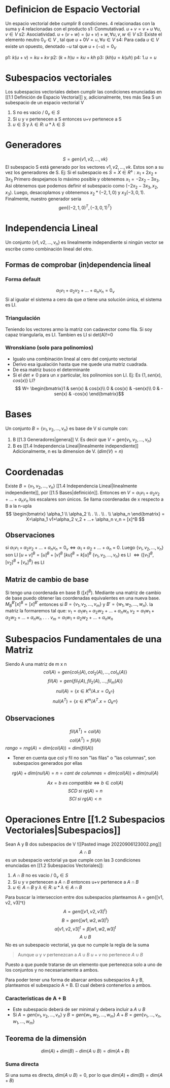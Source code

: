 # Definicion de Espacio Vectorial
Un espacio vectorial debe cumplir 8 condiciones. 4 relacionadas con la suma y 4 relacionadas con el producto
s1: Conmutativad. $u+v = v+u$ $∀u, v ∈ V$
s2: Asociatividad. $u + (v + w) = (u + v) + w, ∀u, v, w ∈ V$
s3: Existe el elemento neutro $0_V ∈ V$ , tal que $u + 0V = u, \forall u ∈ V$ 
s4: Para cada $u ∈ V$ existe un opuesto, denotado $-u$ tal que $u + (−u) = 0_V$

p1: $k(u+v) = ku +kv$
p2: $(k+h)u = ku+kh$
p3: $(kh)u = k(uh)$
p4: $1.u= u$

# Subespacios vectoriales
Los subespacios vectoriales deben cumplir las condiciones enunciadas en [[1.1 Definición de Espacio Vectorial]] y, adicionalmente, tres más
Sea S un subespacio de un espacio vectorial V

1. S no es vacio / $0_v \in S$
2. Si u y v pertenecen a S entonces u+v pertenece a S
3. $u \in S$ y $\lambda \in R$: $u* \lambda \in S$ 
# Generadores
 $$S = gen\{v1,v2,...,vk\}$$
 El subespacio S está generado por los vectores $v1,v2,...,vk$. Estos son a su vez los generadores de S.
Ej: Si el subespacio es $S = X \in R³ : x_1 +2x_2+3x_3$ 
Primero despejamos lo máximo posible y obtenemos $x_1 = -2x_2-3x_3$. Asi obtenemos que podemos definir el subespacio como $(-2x_2-3x_3, x_2, x_3)$. Luego, desacoplamos y obtenemos 
$x_2 * (-2, 1, 0)$ y $x_3(-3, 0, 1)$. Finalmente, nuestro generador seria $$gen\{(-2, 1, 0)^T, (-3, 0, 1)^T\}$$

# Independencia Lineal
Un conjunto $\{v1, v2, ...,v_n\}$ es linealmente independiente si ningún vector se escribe como combinación lineal del otro. 

## Formas de comprobar (in)dependencia lineal
### Forma default
$$\alpha_1 v_1 + \alpha_2v_2+...+\alpha_nv_n = 0_v$$ Si al igualar el sistema a cero da que $\alpha$ tiene una solución única, el sistema es LI.

### Triangulación
Teniendo los vectores armo la matriz con cadavector como fila. Si soy capaz triangularla, es LI. Tambien es LI si det(A)!=0
### Wronskiano (solo para polinomios)
- Igualo una combinación lineal al cero del conjunto vectorial
- Derivo esa igualación hasta que me quede una matriz cuadrada. 
- De esa matriz busco el determinante
- Si el $det \neq 0$ para un $x$ particular, los polinomios son LI. 
Ej: 
Es $\{1,sen(x), cos(x)\}$ LI? 
$$	W= \begin{bmatrix}1 & sen(x) & cos(x)\\ 0 & cos(x) & -sen(x)\\ 0 & -sen(x) & -cos(x) \end{bmatrix}$$

# Bases
Un conjunto $B = \{v_1, v_2, ..., v_n\}$ es base de V si cumple con: 
1. B [[1.3 Generadores|genera]] V. Es decir que $V = gen\{v_1, v_2, ..., v_n\}$
2. B es [[1.4 Independencia Lineal|linealmente independiente]]  
Adicionalmente, n es la dimension de V. ($dim(V)=n$)

# Coordenadas
Existe $B= \{v_1, v_2, ..., v_n\}$ [[1.4 Independencia Lineal|linealmente independiente]], por [[1.5 Bases|definición]]. Entonces en $V = \alpha_1 v_1 + \alpha_2v_2+...+\alpha_nv_n$ los escalares son únicos. Se llama coordenadas de x respecto a B a la n-upla $$ \begin{bmatrix}
\alpha_1 \\
\alpha_2 \\
. \\
. \\
. \\
\alpha_n 
\end{bmatrix} = X=\alpha_1 v1+\alpha_2 v_2 + ...+ \alpha_n v_n = [x]^B  $$  
## Observaciones
si $\alpha_1 v_1 + \alpha_2 v_2+...+\alpha_n v_n =0_v\iff \alpha_1 +\alpha_2 + ...+ \alpha_n$ = 0. Luego $\{v_1, v_2, ..., v_n\}$ son LI
$[u+v]^B = [u]^B+[v]^B$ 
$[ku]^B= k[u]^B$ 
$\{v_1, v_2, ..., v_n\}$ es LI $\Leftrightarrow \{[v_1]^B , [v_2]^B + [v_n]^B\}$ es LI

## Matriz de cambio de base
Si tengo una coordenada en base B ($[x]^B$). Mediante una matriz de cambio de base puedo obtener las coordenadas equivalentes en una nueva base.
$M_B^{B'}[x]^B = [x]^{B'}$ 
entonces si $B= \{v_1, v_2, ..., v_m\}$ y $B'= \{w_1, w_2, ..., w_n\}$.
la matriz la formaremos tal que: 
$v_1 = \alpha_1 w_1+ \alpha_2 w_2+ ... + \alpha_n w_n$
$v_2 = \alpha_1 w_1+ \alpha_2 w_2+ ... + \alpha_n w_n$
.
.
.
$v_m = \alpha_1 w_1+ \alpha_2 w_2+ ... + \alpha_n w_n$


# Subespacios Fundamentales de una Matriz
Siendo A una matriz de m x n 
$$col(A) = gen\{col_1(A), col_2(A), ..., col_n(A)\}$$
$$fil(A) = gen\{fil_1(A), fil_2(A), ..., fil_m(A)\}$$
$$ nul(A) = \{x \in K^n / A.x=O_{k^n}\}$$
$$ nul(A^T) = \{x \in K^m / A^T.x=O_{k^m}\}$$

## Observaciones 
$$fil(A^T)= col(A)$$
$$col(A^T)= fil(A)$$
$rango = rng(A) = dim(col(A)) = dim(fil(A))$ 
- Tener en cuenta que col y fil no son "las filas" o "las columnas", son subespacios generados por ellas

$$rg(A) + dim(nul(A) = n = cant \ de \ columnas = dim(col(A)) + dim(nul(A)$$

$$ Ax = b \ es \ compatible \Leftrightarrow b \in col(A)$$
$$SCD \ si \ rg(A) = n $$
$$SCI \ si \ rg(A) < n$$

# Operaciones Entre [[1.2 Subespacios Vectoriales|Subespacios]]
Sean A y B dos subespacios de V
![[Pasted image 20220906123002.png]]
$$A \cap B$$ es un subespacio vectorial ya que cumple con las  3 condiciones enunciadas en [[1.2 Subespacios Vectoriales]]: 
1.  $A \cap B$ no es vacio / $0_v \in S$
2. Si u y v pertenecen a $A \cap B$ entonces u+v pertenece a $A \cap B$ 
3. $u \in A \cap B$ y $\lambda \in R$: $u* \lambda \in A \cap B$

Para buscar la interseccion entre dos subespacios planteamos
A = gen\{[v1, v2, v3]^t\}
$$A = gen\{[v1, v2, v3]^t\}$$
$$B = gen\{[w1, w2, w3]^t\}$$
$$\alpha [v1, v2, v3]^t = \beta [w1,w2, w3]^t$$
$$A \cup B$$ No es un subespacio vectorial, ya que no cumple la regla de la suma
> Aunque $u$ y $v$ pertenezcan a $A \cup B$  $u+v$ no pertenece $A \cup B$

Puesto a que puede tratarse de un elemento que pertenezca solo a uno de los conjuntos y no necesariamente a ambos.

Para poder tener una forma de abarcar ambos subespacios A y B, planteamos el subespacio A + B. El cual deberá contenerlos a ambos. 
### Caracteristicas de A + B
- Este subespacio deberá de ser minimal y debera incluir a $A \cup B$  
- Si $A = gen\{v_1, v_2, ..., v_n\}$ y $B = gen\{w_1, w_2,...,w_m\}$ $A+ B = gen\{v_1, ..., v_n, w_1, ..., w_m\}$ 

## Teorema de la dimensión 
$$dim(A) + dim(B) - dim(A \cup B) = dim(A + B)$$
### Suma directa
Si una suma es directa, $dim(A \cup B) = 0$, por lo que $dim(A) + dim(B) = dim(A + B)$ 